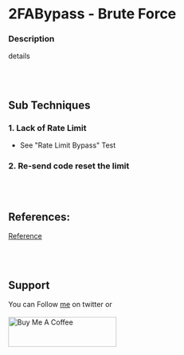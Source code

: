 # 2FABypass - Brute Force

### Description
details

<br>&nbsp;
## Sub Techniques
### 1. Lack of Rate Limit
- See "Rate Limit Bypass" Test
### 2. Re-send code reset the limit

<br>&nbsp;
## References:
[Reference](link)</br>

<br>&nbsp;
## Support
You can Follow [me](https://twitter.com/MeAsHacker_HNA) on twitter or
<br><br><a href="https://www.buymeacoffee.com/NafisiAslH" target="_blank"><img src="https://cdn.buymeacoffee.com/buttons/v2/default-yellow.png" alt="Buy Me A Coffee" style="height: 60px !important;width: 217px !important;" ></a>
